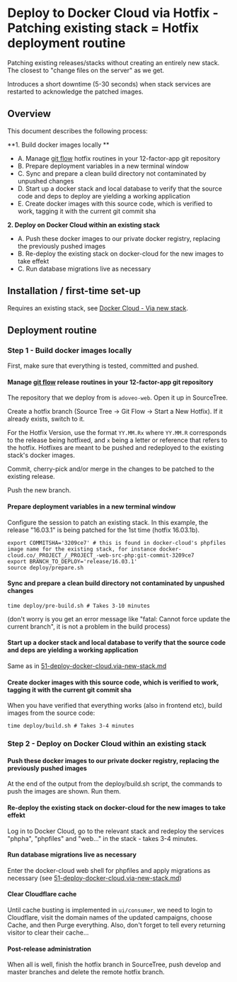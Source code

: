 Deploy to Docker Cloud via Hotfix - Patching existing stack = Hotfix deployment routine
=======================================================================================

Patching existing releases/stacks without creating an entirely new stack. The closest to "change files on the server" as we get.

Introduces a short downtime (5-30 seconds) when stack services are restarted to acknowledge the patched images.

## Overview

This document describes the following process:

**1. Build docker images locally **

* A. Manage [git flow](http://nvie.com/posts/a-successful-git-branching-model/) hotfix routines in your 12-factor-app git repository
* B. Prepare deployment variables in a new terminal window
* C. Sync and prepare a clean build directory not contaminated by unpushed changes
* D. Start up a docker stack and local database to verify that the source code and deps to deploy are yielding a working application
* E. Create docker images with this source code, which is verified to work, tagging it with the current git commit sha

**2. Deploy on Docker Cloud within an existing stack**

* A. Push these docker images to our private docker registry, replacing the previously pushed images
* B. Re-deploy the existing stack on docker-cloud for the new images to take effekt
* C. Run database migrations live as necessary

## Installation / first-time set-up

Requires an existing stack, see [Docker Cloud - Via new stack](51-deploy-docker-cloud.via-new-stack.md).

## Deployment routine

### Step 1 - Build docker images locally

First, make sure that everything is tested, committed and pushed. 

#### Manage [git flow](http://nvie.com/posts/a-successful-git-branching-model/) release routines in your 12-factor-app git repository

The repository that we deploy from is `adoveo-web`. Open it up in SourceTree.

Create a hotfix branch (Source Tree -> Git Flow -> Start a New Hotfix). If it already exists, switch to it. 

For the Hotfix Version, use the format `YY.MM.Rx` where `YY.MM.R` corresponds to the release being hotfixed, and `x` being a letter or reference that refers to the hotfix. Hotfixes are meant to be pushed and redeployed to the existing stack's docker images. 

Commit, cherry-pick and/or merge in the changes to be patched to the existing release.

Push the new branch. 

#### Prepare deployment variables in a new terminal window

Configure the session to patch an existing stack. In this example, the release "16.03.1" is being patched for the 1st time (hotfix 16.03.1b).

    export COMMITSHA='3209ce7' # this is found in docker-cloud's phpfiles image name for the existing stack, for instance docker-cloud.co/_PROJECT_/_PROJECT_-web-src-php:git-commit-3209ce7
    export BRANCH_TO_DEPLOY='release/16.03.1'
    source deploy/prepare.sh

#### Sync and prepare a clean build directory not contaminated by unpushed changes 

    time deploy/pre-build.sh # Takes 3-10 minutes

(don't worry is you get an error message like "fatal: Cannot force update the current branch", it is not a problem in the build process)

#### Start up a docker stack and local database to verify that the source code and deps are yielding a working application

Same as in [51-deploy-docker-cloud.via-new-stack.md](51-deploy-docker-cloud.via-new-stack.md)

#### Create docker images with this source code, which is verified to work, tagging it with the current git commit sha

When you have verified that everything works (also in frontend etc), build images from the source code:

    time deploy/build.sh # Takes 3-4 minutes

### Step 2 - Deploy on Docker Cloud within an existing stack

#### Push these docker images to our private docker registry, replacing the previously pushed images

At the end of the output from the deploy/build.sh script, the commands to push the images are shown. Run them. 

#### Re-deploy the existing stack on docker-cloud for the new images to take effekt

Log in to Docker Cloud, go to the relevant stack and redeploy the services "phpha", "phpfiles" and "web..." in the stack - takes 3-4 minutes.

#### Run database migrations live as necessary

Enter the docker-cloud web shell for phpfiles and apply migrations as necessary (see [51-deploy-docker-cloud.via-new-stack.md](51-deploy-docker-cloud.via-new-stack.md))

#### Clear Cloudflare cache

Until cache busting is implemented in `ui/consumer`, we need to login to Cloudflare, visit the domain names of the updated campaigns, choose Cache, and then Purge everything. Also, don't forget to tell every returning visitor to clear their cache...

#### Post-release administration

When all is well, finish the hotfix branch in SourceTree, push develop and master branches and delete the remote hotfix branch.
